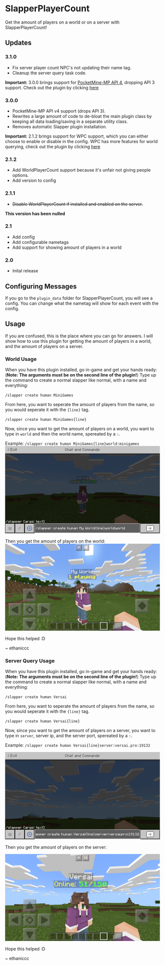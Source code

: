 # SlapperPlayerCount
Get the amount of players on a world or on a server with SlapperPlayerCount!

## Updates
### 3.1.0
- Fix server player count NPC's not updating their name tag.
- Cleanup the server query task code.

**Important:** 3.0.0 brings support for [PocketMine-MP API 4](https://github.com/pmmp/PocketMine-MP/releases/tag/4.0.0), dropping API 3 support. Check out the plugin by clicking [here](http://poggit.pmmp.io/p/WorldPlayerCount/)
### 3.0.0
- PocketMine-MP API v4 support (drops API 3).
- Rewrites a large amount of code to de-bloat the main plugin class by keeping all data loading/saving in a separate utility class.
- Removes automatic Slapper plugin installation.

**Important:** 2.1.2 brings support for WPC support, which you can either choose to enable or disable in the config. WPC has more features for world querying, check out the plugin by clicking [here](http://poggit.pmmp.io/p/WorldPlayerCount/)
### 2.1.2
- Add WorldPlayerCount support because it's unfair not giving people options.
- Add version to config
### 2.1.1
- ~~Disable WorldPlayerCount if installed and enabled on the server.~~

**This version has been nulled**
### 2.1
- Add config
- Add configurable nametags
- Add support for showing amount of players in a world
### 2.0
- Inital release
## Configuring Messages
If you go to the `plugin_data` folder for SlapperPlayerCount, you will see a config. You can change what the nametag will show for each event with the config.
## Usage
If you are confused, this is the place where you can go for answers. I will show how to use this plugin for getting the amount of players in a world, and the amount of players on a server.
### World Usage
When you have this plugin installed, go in-game and get your hands ready:
(**Note: The arguments must be on the second line of the plugin!**)
Type up the command to create a normal slapper like normal, with a name and everything:

`/slapper create human MiniGames`

From here, you want to seperate the amount of players from the name, so you would seperate it with the `{line}` tag.

`/slapper create human MiniGames{line}`

Now, since you want to get the amount of players on a world, you want to type in `world` and then the world name, spereated by a `:`.

Example: `/slapper create human MiniGames{line}world:minigames`
![WorldCommandExample](create_world_slapper.png)

Then you get the amount of players on the world:
![WorldResult](world_slapper_result.png)

Hope this helped :D

~ ethaniccc

### Server Query Usage
When you have this plugin installed, go in-game and get your hands ready:
(**Note: The arguments must be on the second line of the plugin!**)
Type up the command to create a normal slapper like normal, with a name and everything:

`/slapper create human Versai`

From here, you want to seperate the amount of players from the name, so you would seperate it with the `{line}` tag.

`/slapper create human Versai{line}`

Now, since you want to get the amount of players on a server, you want to type in `server`, server ip, and the server port, spereated by a `:`.

Example: `/slapper create human Versai{line}server:versai.pro:19132`

![ServerCreateExample](create_server_slapper.png)

Then you get the amount of players on the server:

![ServerResult](server_slapper_result.png)

Hope this helped :D

~ ethaniccc
